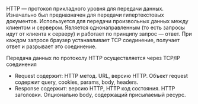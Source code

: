 HTTP — протокол прикладного уровня для передачи данных. Изначально был предназначен для передачи гипертекстовых документов. Используется для передачи произвольных данных между клиентом и сервером. Является однонаправленным (то есть запросы идут от клиента к серверу) и работает по принципу запрос — ответ. При каждом запросе браузер устанавливает TCP соединение, получает ответ и разрывает это соединение. 

Передача данных по протоколу HTTP осуществляется через TCP/IP соединения

- Request содержит: HTTP метод. URL, версию HTTP. Объект request содержит query, cookies, params, body, headers.
- Response содержит: версию HTTP, HTTP код состояния. HTTP заголовки. Опционально body, содержащий присылаемый ресурс.